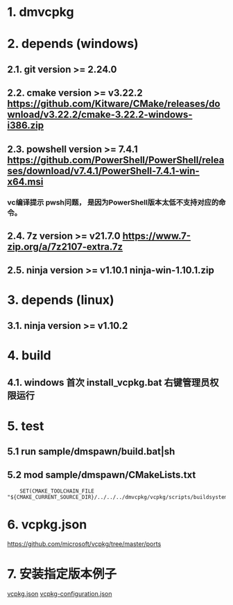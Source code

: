 # 1. dmvcpkg


# 2. depends (windows)

## 2.1. git version >= 2.24.0

## 2.2. cmake version >= v3.22.2 https://github.com/Kitware/CMake/releases/download/v3.22.2/cmake-3.22.2-windows-i386.zip


## 2.3. powshell version >= 7.4.1  https://github.com/PowerShell/PowerShell/releases/download/v7.4.1/PowerShell-7.4.1-win-x64.msi

### vc编译提示 pwsh问题， 是因为PowerShell版本太低不支持对应的命令。

## 2.4. 7z version >= v21.7.0 https://www.7-zip.org/a/7z2107-extra.7z

## 2.5. ninja version >= v1.10.1 ninja-win-1.10.1.zip

# 3. depends (linux)

## 3.1. ninja version >= v1.10.2

# 4. build

## 4.1. windows 首次 install_vcpkg.bat 右键管理员权限运行

# 5. test
## 5.1 run sample/dmspawn/build.bat|sh
## 5.2 mod sample/dmspawn/CMakeLists.txt
```
    SET(CMAKE_TOOLCHAIN_FILE "${CMAKE_CURRENT_SOURCE_DIR}/../../../dmvcpkg/vcpkg/scripts/buildsystems/vcpkg.cmake")
```

# 6. vcpkg.json

https://github.com/microsoft/vcpkg/tree/master/ports

# 7. 安装指定版本例子

[vcpkg.json](./json/vcpkg.json)
[vcpkg-configuration.json](./json/vcpkg-configuration.json)